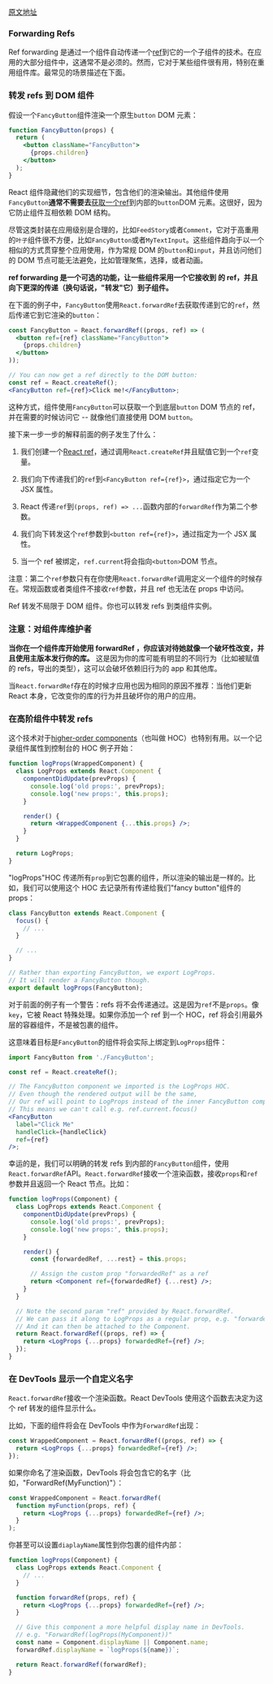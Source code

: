 [原文地址](https://reactjs.org/docs/forwarding-refs.html)
### Forwarding Refs

Ref forwarding 是通过一个组件自动传递一个[ref](https://reactjs.org/docs/refs-and-the-dom.html)到它的一个子组件的技术。在应用的大部分组件中，这通常不是必须的。然而，它对于某些组件很有用，特别在重用组件库。最常见的场景描述在下面。

### 转发 refs 到 DOM 组件
假设一个`FancyButton`组件渲染一个原生`button` DOM 元素：
```jsx harmony
function FancyButton(props) {
  return (
    <button className="FancyButton">
      {props.children}
    </button>
  );
}
```
React 组件隐藏他们的实现细节，包含他们的渲染输出。其他组件使用`FancyButton`**通常不需要去**[获取一个ref](https://reactjs.org/docs/refs-and-the-dom.html)到内部的`button`DOM 元素。这很好，因为它防止组件互相依赖 DOM 结构。

尽管这类封装在应用级别是合理的，比如`FeedStory`或者`Comment`，它对于高重用的`叶子`组件很不方便，比如`FancyButton`或者`MyTextInput`。这些组件趋向于以一个相似的方式贯穿整个应用使用，作为常规 DOM 的`button`和`input`，并且访问他们的 DOM 节点可能无法避免，比如管理聚焦，选择，或者动画。

**ref forwarding 是一个可选的功能，让一些组件采用一个它接收到 的 ref，并且向下更深的传递（换句话说，"转发"它）到子组件。**

在下面的例子中，`FancyButton`使用`React.forwardRef`去获取传递到它的`ref`，然后传递它到它渲染的`button`：
```jsx harmony
const FancyButton = React.forwardRef((props, ref) => (
  <button ref={ref} className="FancyButton">
    {props.children}
  </button>
));

// You can now get a ref directly to the DOM button:
const ref = React.createRef();
<FancyButton ref={ref}>Click me!</FancyButton>;
```

这种方式，组件使用`FancyButton`可以获取一个到底层`button` DOM 节点的 ref，并在需要的时候访问它 -- 就像他们直接使用 DOM `button`。

接下来一步一步的解释前面的例子发生了什么：

1. 我们创建一个[React ref](https://reactjs.org/docs/refs-and-the-dom.html)，通过调用`React.createRef`并且赋值它到一个`ref`变量。

2. 我们向下传递我们的`ref`到`<FancyButton ref={ref}>`，通过指定它为一个 JSX 属性。

3. React 传递`ref`到`(props, ref) => ...`函数内部的`forwardRef`作为第二个参数。

4. 我们向下转发这个`ref`参数到`<button ref={ref}>`，通过指定为一个 JSX 属性。

5. 当一个 ref 被绑定，`ref.current`将会指向`<button>`DOM 节点。

注意：第二个`ref`参数只有在你使用`React.forwardRef`调用定义一个组件的时候存在。常规函数或者类组件不接收`ref`参数，并且 ref 也无法在 props 中访问。

Ref 转发不局限于 DOM 组件。你也可以转发 refs 到类组件实例。

### 注意：对组件库维护者

**当你在一个组件库开始使用 forwardRef ，你应该对待她就像一个破坏性改变，并且使用主版本发行你的库。** 这是因为你的库可能有明显的不同行为（比如被赋值的 refs，导出的类型），这可以会破坏依赖旧行为的 app 和其他库。

当`React.forwardRef`存在的时候才应用也因为相同的原因不推荐：当他们更新 React 本身，它改变你的库的行为并且破坏你的用户的应用。

### 在高阶组件中转发 refs

这个技术对于[higher-order components](https://reactjs.org/docs/higher-order-components.html)（也叫做 HOC）也特别有用。以一个记录组件属性到控制台的 HOC 例子开始：
```jsx harmony
function logProps(WrappedComponent) {
  class LogProps extends React.Component {
    componentDidUpdate(prevProps) {
      console.log('old props:', prevProps);
      console.log('new props:', this.props);
    }

    render() {
      return <WrappedComponent {...this.props} />;
    }
  }

  return LogProps;
}
```
"logProps"HOC 传递所有`prop`到它包裹的组件，所以渲染的输出是一样的。比如，我们可以使用这个 HOC 去记录所有传递给我们"fancy button"组件的 props：
```jsx harmony
class FancyButton extends React.Component {
  focus() {
    // ...
  }

  // ...
}

// Rather than exporting FancyButton, we export LogProps.
// It will render a FancyButton though.
export default logProps(FancyButton);
```

对于前面的例子有一个警告：refs 将不会传递通过。这是因为`ref`不是`props`。像`key`，它被 React 特殊处理。如果你添加一个 ref 到一个 HOC，ref 将会引用最外层的容器组件，不是被包裹的组件。

这意味着目标是`FancyButton`的组件将会实际上绑定到`LogProps`组件：
```jsx harmony
import FancyButton from './FancyButton';

const ref = React.createRef();

// The FancyButton component we imported is the LogProps HOC.
// Even though the rendered output will be the same,
// Our ref will point to LogProps instead of the inner FancyButton component!
// This means we can't call e.g. ref.current.focus()
<FancyButton
  label="Click Me"
  handleClick={handleClick}
  ref={ref}
/>;
```

幸运的是，我们可以明确的转发 refs 到内部的`FancyButton`组件，使用`React.forwardRef`API。`React.forwardRef`接收一个渲染函数，接收`props`和`ref`参数并且返回一个 React 节点。比如：
```jsx harmony
function logProps(Component) {
  class LogProps extends React.Component {
    componentDidUpdate(prevProps) {
      console.log('old props:', prevProps);
      console.log('new props:', this.props);
    }

    render() {
      const {forwardedRef, ...rest} = this.props;

      // Assign the custom prop "forwardedRef" as a ref
      return <Component ref={forwardedRef} {...rest} />;
    }
  }

  // Note the second param "ref" provided by React.forwardRef.
  // We can pass it along to LogProps as a regular prop, e.g. "forwardedRef"
  // And it can then be attached to the Component.
  return React.forwardRef((props, ref) => {
    return <LogProps {...props} forwardedRef={ref} />;
  });
}
```

### 在 DevTools 显示一个自定义名字

`React.forwardRef`接收一个渲染函数。React DevTools 使用这个函数去决定为这个 ref 转发的组件显示什么。

比如，下面的组件将会在 DevTools 中作为`ForwardRef`出现：
```jsx harmony
const WrappedComponent = React.forwardRef((props, ref) => {
  return <LogProps {...props} forwardedRef={ref} />;
});
```

如果你命名了渲染函数，DevTools 将会包含它的名字（比如，"ForwardRef(MyFunction)"）：
```jsx harmony
const WrappedComponent = React.forwardRef(
  function myFunction(props, ref) {
    return <LogProps {...props} forwardedRef={ref} />;
  }
);
```
你甚至可以设置`diaplayName`属性到你包裹的组件内部：
```jsx harmony
function logProps(Component) {
  class LogProps extends React.Component {
    // ...
  }

  function forwardRef(props, ref) {
    return <LogProps {...props} forwardedRef={ref} />;
  }

  // Give this component a more helpful display name in DevTools.
  // e.g. "ForwardRef(logProps(MyComponent))"
  const name = Component.displayName || Component.name;
  forwardRef.displayName = `logProps(${name})`;

  return React.forwardRef(forwardRef);
}
```


